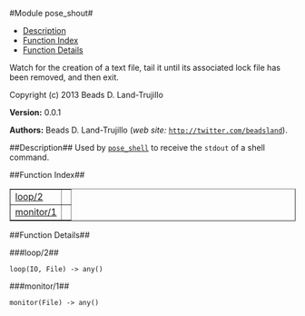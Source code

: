 

#Module pose_shout#
* [Description](#description)
* [Function Index](#index)
* [Function Details](#functions)


Watch for the creation of a text file, tail it until its associated
lock file has been removed, and then exit.

Copyright (c) 2013 Beads D. Land-Trujillo

__Version:__ 0.0.1

__Authors:__ Beads D. Land-Trujillo (_web site:_ [`http://twitter.com/beadsland`](http://twitter.com/beadsland)).<a name="description"></a>

##Description##
 Used by [`pose_shell`](pose_shell.md) to
receive the `stdout` of a shell command.<a name="index"></a>

##Function Index##


<table width="100%" border="1" cellspacing="0" cellpadding="2" summary="function index"><tr><td valign="top"><a href="#loop-2">loop/2</a></td><td></td></tr><tr><td valign="top"><a href="#monitor-1">monitor/1</a></td><td></td></tr></table>


<a name="functions"></a>

##Function Details##

<a name="loop-2"></a>

###loop/2##


`loop(IO, File) -> any()`

<a name="monitor-1"></a>

###monitor/1##


`monitor(File) -> any()`

